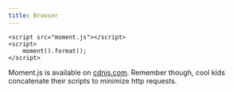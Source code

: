 ```yaml
---
title: Browser
---
```



```
<script src="moment.js"></script>
<script>
	moment().format();
</script>
```

Moment.js is available on [cdnjs.com](http://cdnjs.com). Remember though, cool kids concatenate their scripts to minimize http requests.
